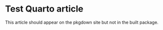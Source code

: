 # Test Quarto article

This article should appear on the pkgdown site but not in the built
package.
